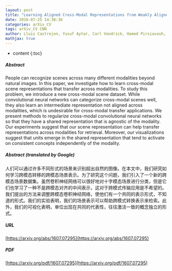 ```yaml
---
layout: post
title: "Learning Aligned Cross-Modal Representations from Weakly Aligned Data"
date: 2016-07-25 14:38:36
categories: arXiv_CV
tags: arXiv_CV CNN
author: Lluis Castrejon, Yusuf Aytar, Carl Vondrick, Hamed Pirsiavash, Antonio Torralba
mathjax: true
---
```


* content
{:toc}

##### Abstract
People can recognize scenes across many different modalities beyond natural images. In this paper, we investigate how to learn cross-modal scene representations that transfer across modalities. To study this problem, we introduce a new cross-modal scene dataset. While convolutional neural networks can categorize cross-modal scenes well, they also learn an intermediate representation not aligned across modalities, which is undesirable for cross-modal transfer applications. We present methods to regularize cross-modal convolutional neural networks so that they have a shared representation that is agnostic of the modality. Our experiments suggest that our scene representation can help transfer representations across modalities for retrieval. Moreover, our visualizations suggest that units emerge in the shared representation that tend to activate on consistent concepts independently of the modality.

##### Abstract (translated by Google)
人们可以通过许多不同形式的场景来识别超出自然的图像。在本文中，我们研究如何学习跨模态转移的跨模态场景表示。为了研究这个问题，我们引入了一个新的跨模态场景数据集。虽然卷积神经网络可以很好地对十字模态场景进行分类，但是它们也学习了一种不是跨模态对齐的中间表示，这对于跨模式传输应用是不希望的。我们提出的方法来调整跨模态卷积神经网络，使他们有一个共同的表示形式，不知道的形式。我们的实验表明，我们的场景表示可以帮助跨模式转换表示来检索。此外，我们的可视化表明，单位出现在共同的代表性，往往激活一致的概念独立的形式。

##### URL
[https://arxiv.org/abs/1607.07295](https://arxiv.org/abs/1607.07295)

##### PDF
[https://arxiv.org/pdf/1607.07295](https://arxiv.org/pdf/1607.07295)

